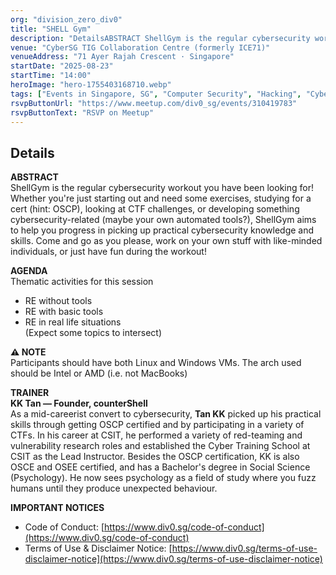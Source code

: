 ```yaml
---
org: "division_zero_div0"
title: "SHELL Gym"
description: "DetailsABSTRACT ShellGym is the regular cybersecurity workout you have been looking for! Whether you're just starting out and need some exercises, studying for "
venue: "CyberSG TIG Collaboration Centre (formerly ICE71)"
venueAddress: "71 Ayer Rajah Crescent · Singapore"
startDate: "2025-08-23"
startTime: "14:00"
heroImage: "hero-1755403168710.webp"
tags: ["Events in Singapore, SG", "Computer Security", "Hacking", "Cybersecurity", "Ethical Hacking", "Information Security"]
rsvpButtonUrl: "https://www.meetup.com/div0_sg/events/310419783"
rsvpButtonText: "RSVP on Meetup"
---
```


## Details

**ABSTRACT**  
ShellGym is the regular cybersecurity workout you have been looking for! Whether you're just starting out and need some exercises, studying for a cert (hint: OSCP), looking at CTF challenges, or developing something cybersecurity-related (maybe your own automated tools?), ShellGym aims to help you progress in picking up practical cybersecurity knowledge and skills. Come and go as you please, work on your own stuff with like-minded individuals, or just have fun during the workout!

**AGENDA**  
Thematic activities for this session

-   RE without tools
-   RE with basic tools
-   RE in real life situations  
    (Expect some topics to intersect)

**⚠️ NOTE**  
Participants should have both Linux and Windows VMs. The arch used should be Intel or AMD (i.e. not MacBooks)

**TRAINER**  
**KK Tan — Founder, counterShell**  
As a mid-careerist convert to cybersecurity, **Tan KK** picked up his practical skills through getting OSCP certified and by participating in a variety of CTFs. In his career at CSIT, he performed a variety of red-teaming and vulnerability research roles and established the Cyber Training School at CSIT as the Lead Instructor. Besides the OSCP certification, KK is also OSCE and OSEE certified, and has a Bachelor's degree in Social Science (Psychology). He now sees psychology as a field of study where you fuzz humans until they produce unexpected behaviour.

**IMPORTANT NOTICES**

-   Code of Conduct: [https://www.div0.sg/code-of-conduct](https://www.div0.sg/code-of-conduct)
-   Terms of Use & Disclaimer Notice: [https://www.div0.sg/terms-of-use-disclaimer-notice](https://www.div0.sg/terms-of-use-disclaimer-notice)